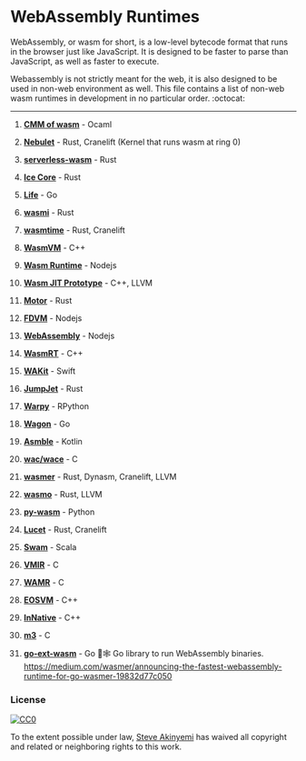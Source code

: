 # WebAssembly Runtimes
WebAssembly, or wasm for short, is a low-level bytecode format that runs in the browser just like JavaScript.
It is designed to be faster to parse than JavaScript, as well as faster to execute.

Webassembly is not strictly meant for the web, it is also designed to be used in non-web environment as well.
This file contains a list of non-web wasm runtimes in development in no particular order. :octocat:

------------------------------------------------------------------------------------------------------

1. **[CMM of wasm](https://github.com/SimonJF/cmm_of_wasm)** - Ocaml

2. **[Nebulet](https://github.com/nebulet/nebulet)** - Rust, Cranelift (Kernel that runs wasm at ring 0)

3. **[serverless-wasm](https://github.com/Geal/serverless-wasm)** - Rust

4. **[Ice Core](https://github.com/losfair/IceCore)** - Rust

5. **[Life](https://github.com/perlin-network/life)** - Go

6. **[wasmi](https://github.com/paritytech/wasmi)** - Rust

7. **[wasmtime](https://github.com/CraneStation/wasmtime)** - Rust, Cranelift

8. **[WasmVM](https://github.com/LuisHsu/WasmVM)** - C++

9. **[Wasm Runtime](https://github.com/kgtkr/wasm-runtime)** - Nodejs

10. **[Wasm JIT Prototype](https://github.com/WebAssembly/wasm-jit-prototype)** - C++, LLVM

11. **[Motor](https://github.com/penberg/motor)** - Rust

12. **[FDVM](https://github.com/funcdef/fdvm)** - Nodejs

13. **[WebAssembly](https://github.com/dcodeIO/webassembly)** - Nodejs

14. **[WasmRT](https://github.com/rhitchcock/wasmrt)** - C++

15. **[WAKit](https://github.com/akkyie/WAKit)** - Swift

16. **[JumpJet](https://github.com/jawm/jumpjet)** - Rust

17. **[Warpy](https://github.com/kanaka/warpy)** - RPython

18. **[Wagon](https://github.com/go-interpreter/wagon)** - Go

19. **[Asmble](https://github.com/cretz/asmble)** - Kotlin

20. **[wac/wace](https://github.com/kanaka/wac)** - C

21. **[wasmer](https://github.com/wasmerio/wasmer)** - Rust, Dynasm, Cranelift, LLVM

22. **[wasmo](https://github.com/appcypher/wasmo)** - Rust, LLVM

23. **[py-wasm](https://github.com/ethereum/py-wasm)** - Python

24. **[Lucet](https://github.com/fastly/lucet)** - Rust, Cranelift

25. **[Swam](https://github.com/satabin/swam)** - Scala

26. **[VMIR](https://github.com/andoma/vmir)** - C

27. **[WAMR](https://github.com/intel/wasm-micro-runtime)** - C

28. **[EOSVM](https://github.com/EOSIO/eos-vm)** - C++

29. **[InNative](https://github.com/innative-sdk/innative)** - C++

30. **[m3](https://github.com/soundandform/m3)** - C

31. **[go-ext-wasm](https://github.com/wasmerio/go-ext-wasm)** - Go
  🐹🕸️ Go library to run WebAssembly binaries. https://medium.com/wasmer/announcing-the-fastest-webassembly-runtime-for-go-wasmer-19832d77c050

### License

[![CC0](http://mirrors.creativecommons.org/presskit/buttons/88x31/svg/cc-zero.svg)](https://creativecommons.org/publicdomain/zero/1.0/)

To the extent possible under law, [Steve Akinyemi](https://github.com/appcypher) has waived all copyright and related or neighboring rights to this work.
